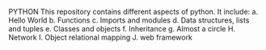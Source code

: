 PYTHON
This repository contains different aspects of python.
It include:
a. Hello World
b. Functions
c. Imports and modules
d. Data structures, lists and tuples
e. Classes and objects
f. Inheritance
g. Almost a circle
H. Network
I. Object relational mapping
J. web framework